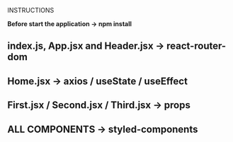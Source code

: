 INSTRUCTIONS

**Before start the application -> npm install**

## index.js, App.jsx and Header.jsx -> react-router-dom

## Home.jsx -> axios / useState / useEffect

## First.jsx / Second.jsx / Third.jsx -> props

## ALL COMPONENTS -> styled-components
